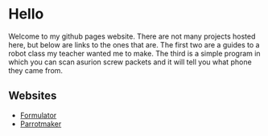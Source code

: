 # Hello

Welcome to my github pages website. There are not many projects hosted here, but below are links to the ones that are. The first two are a guides to a robot class my teacher wanted me to make. The third is a simple program in which you can scan asurion screw packets and it will tell you what phone they came from.

## Websites

* [Formulator](formulator)
* [Parrotmaker](parrotmaker)
